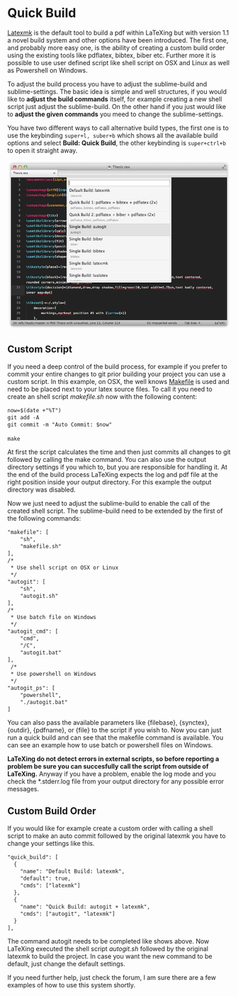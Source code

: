 # Quick Build

[Latexmk][latexmk] is the default tool to build a pdf within LaTeXing but with
version 1.1 a novel build system and other options have been introduced. The
first one, and probably more easy one, is the ability of creating a custom
build order using the existing tools like pdflatex, bibtex, biber etc. Further
more it is possible to use user defined script like shell script on OSX and
Linux as well as Powershell on Windows.

To adjust the build process you have to adjust the sublime-build and
sublime-settings. The basic idea is simple and well structures, if you would
like to **adjust the build commands** itself, for example creating a new shell
script just adjust the sublime-build. On the other hand if you just would like
to **adjust the given commands** you meed to change the sublime-settings.

You have two different ways to call alternative build types, the first one is
to use the keybinding `super+l, suber+b` which shows all the available build
options and select **Build: Quick Build**, the other keybinding is
`super+ctrl+b` to open it straight away.

![](images/quick_build.jpg)

## Custom Script

If you need a deep control of the build process, for example if you prefer to
commit your entire changes to git prior building your project you can use a
custom script. In this example, on OSX, the well knows [Makefile][makefile] is
used and need to be placed next to your latex source files. To call it you
need to create an shell script *makefile.sh* now with the following content:

    now=$(date +"%T")
    git add -A
    git commit -m "Auto Commit: $now"

    make

At first the script calculates the time and then just commits all changes to
git followed by calling the make command. You can also use the output
directory settings if you which to, but you are responsible for handling it.
At the end of the build process LaTeXing expects the log and pdf file at the
right position inside your output directory. For this example the output
directory was disabled.

Now we just need to adjust the sublime-build to enable the call of the created
shell script. The sublime-build need to be extended by the first of the
following commands:

    "makefile": [
        "sh",
        "makefile.sh"
    ],
    /*
     * Use shell script on OSX or Linux
     */
    "autogit": [
        "sh",
        "autogit.sh"
    ],
    /*
     * Use batch file on Windows
     */
    "autogit_cmd": [
        "cmd",
        "/C",
        "autogit.bat"
    ],
     /*
     * Use powershell on Windows
     */
    "autogit_ps": [
        "powershell",
        "./autogit.bat"
    ]

You can also pass the available parameters like \{filebase\}, \{synctex\},
\{outdir\}, \{pdfname\}, or \{file\} to the script if you wish to. Now you can
just run a quick build and can see that the makefile command is available. You
can see an example how to use batch or powershell files on Windows.

**LaTeXing do not detect errors in external scripts, so before reporting a
problem be sure you can succesfully call the script from outside of
LaTeXing.** Anyway if you have a problem, enable the log mode and you check
the *.stderr.log file from your output directory for any possible error
messages.

## Custom Build Order

If you would like for example create a custom order with calling a shell
script to make an auto commit followed by the original latexmk you have to
change your settings like this.

    "quick_build": [
      {
        "name": "Default Build: latexmk",
        "default": true,
        "cmds": ["latexmk"]
      },
      {
        "name": "Quick Build: autogit + latexmk",
        "cmds": ["autogit", "latexmk"]
      }
    ],

The command autogit needs to be completed like shows above. Now LaTeXing
executed the shell script *autogit.sh* followed by the original latexmk to
build the project. In case you want the new command to be default, just change
the default settings.

If you need further help, just check the forum, I am sure there are a few
examples of how to use this system shortly.


[latexmk]: http://www.ctan.org/pkg/latexmk
[makefile]: https://code.google.com/p/latex-makefile/